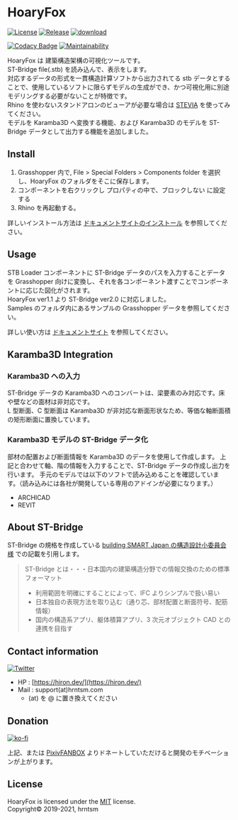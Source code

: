 # HoaryFox

[![License](https://img.shields.io/github/license/hrntsm/HoaryFox)](https://github.com/hrntsm/HoaryFox/blob/master/LICENSE)
[![Release](https://img.shields.io/github/v/release/hrntsm/HoaryFox)](https://github.com/hrntsm/HoaryFox/releases)
[![download](https://img.shields.io/badge/download-Food4Rhino-lightgray)](https://www.food4rhino.com/app/hoaryfox)

[![Codacy Badge](https://app.codacy.com/project/badge/Grade/c0a462728dce4983802d447ed67d3e7c)](https://www.codacy.com/gh/hrntsm/HoaryFox/dashboard?utm_source=github.com&utm_medium=referral&utm_content=hrntsm/HoaryFox&utm_campaign=Badge_Grade)
[![Maintainability](https://api.codeclimate.com/v1/badges/bc78a575fcf5e9448929/maintainability)](https://codeclimate.com/github/hrntsm/HoaryFox/maintainability)

HoaryFox は 建築構造架構の可視化ツールです。  
ST-Bridge file(.stb) を読み込んで、表示をします。  
対応するデータの形式を一貫構造計算ソフトから出力されてる stb データとすることで、使用しているソフトに限らずモデルの生成ができ、かつ可視化用に別途モデリングする必要がないことが特徴です。  
Rhino を使わないスタンドアロンのビューアが必要な場合は [STEVIA](https://github.com/hrntsm/STEVIA-Stb2U/wiki) を使ってみてください。  
モデルを Karamba3D へ変換する機能、および Karamba3D のモデルを ST-Bridge データとして出力する機能を追加しました。

## Install

1. Grasshopper 内で, File > Special Folders > Components folder を選択し、HoaryFox のフォルダをそこに保存します。
2. コンポーネントを右クリックし プロパティの中で、ブロックしない に設定する
3. Rhino を再起動する。

詳しいインストール方法は [ドキュメントサイトのインストール](https://hiron.dev/HoaryFox/docs/Usage/HowToInstall) を参照してください。

## Usage

STB Loader コンポーネントに ST-Bridge データのパスを入力することデータを Grasshopper 向けに変換し、それを各コンポーネント渡すことでコンポーネントに応じた図化がされます。  
HoaryFox ver1.1 より ST-Bridge ver2.0 に対応しました。  
Samples のフォルダ内にあるサンプルの Grasshopper データを参照してください。

詳しい使い方は [ドキュメントサイト](https://hiron.dev/HoaryFox/) を参照してください。

## Karamba3D Integration

### Karamba3D への入力

ST-Bridge データの Karamba3D へのコンバートは、梁要素のみ対応です。床や壁などの面材は非対応です。  
L 型断面、C 型断面は Karamba3D が非対応な断面形状なため、等価な軸断面積の矩形断面に置換しています。

### Karamba3D モデルの ST-Bridge データ化

部材の配置および断面情報を Karamba3D のデータを使用して作成します。
上記と合わせて軸、階の情報を入力することで、ST-Bridge データの作成し出力を行います。
手元のモデルでは以下のソフトで読み込めることを確認しています。（読み込みには各社が開発している専用のアドインが必要になります。）

- ARCHICAD
- REVIT

## About ST-Bridge

ST-Bridge の規格を作成している [building SMART Japan の構造設計小委員会様](https://www.building-smart.or.jp/meeting/buildall/structural-design/) での記載を引用します。

> ST-Bridge とは・・・日本国内の建築構造分野での情報交換のための標準フォーマット
>
> - 利用範囲を明確にすることによって、IFC よりシンプルで扱い易い
> - 日本独自の表現方法を取り込む（通り芯、部材配置と断面符号、配筋情報）
> - 国内の構造系アプリ、躯体積算アプリ、3 次元オブジェクト CAD との連携を目指す

## Contact information

[![Twitter](https://img.shields.io/twitter/follow/hiron_rgkr?style=social)](https://twitter.com/hiron_rgkr)

- HP : [https://hiron.dev/](https://hiron.dev/)
- Mail : support(at)hrntsm.com
  - (at) を @ に置き換えてください

## Donation

[![ko-fi](https://ko-fi.com/img/githubbutton_sm.svg)](https://ko-fi.com/G2G5C2MIU)

上記、または [PixivFANBOX](https://hiron.fanbox.cc/) よりドネートしていただけると開発のモチベーションが上がります。

## License

HoaryFox is licensed under the [MIT](https://github.com/hrntsm/HoaryFox/blob/master/LICENSE) license.  
Copyright© 2019-2021, hrntsm
